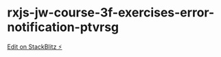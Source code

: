 # rxjs-jw-course-3f-exercises-error-notification-ptvrsg

[Edit on StackBlitz ⚡️](https://stackblitz.com/edit/rxjs-jw-course-3f-exercises-error-notification-ptvrsg)